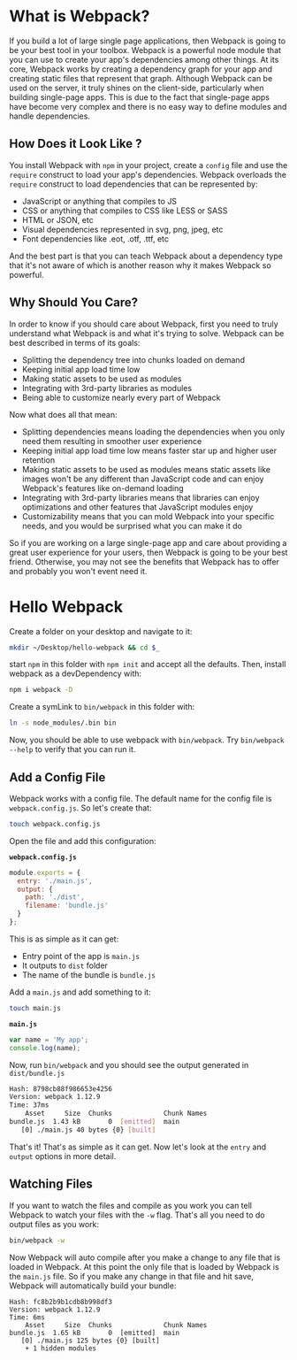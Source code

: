 # What is Webpack?

If you build a lot of large single page applications, then Webpack is going to be your best tool in your toolbox. Webpack is a powerful node module that you can use to create your app's dependencies among other things. At its core, Webpack works by creating a dependency graph for your app and creating static files that represent that graph. Although Webpack can be used on the server, it truly shines on the client-side, particularly when building single-page apps. This is due to the fact that single-page apps have become very complex and there is no easy way to define modules and handle dependencies.

## How Does it Look Like ?

You install Webpack with `npm` in your project, create a `config` file and use the `require` construct to load your app's dependencies. Webpack overloads the `require` construct to load dependencies that can be represented by:

- JavaScript or anything that compiles to JS
- CSS or anything that compiles to CSS like LESS or SASS
- HTML or JSON, etc
- Visual dependencies represented in svg, png, jpeg, etc
- Font dependencies like .eot, .otf, .ttf, etc

And the best part is that you can teach Webpack about a dependency type that it's not aware of which is another reason why it makes Webpack so powerful.

## Why Should You Care?

In order to know if you should care about Webpack, first you need to truly understand what Webpack is and what it's trying to solve. Webpack can be best described in terms of its goals:

- Splitting the dependency tree into chunks loaded on demand
- Keeping initial app load time low
- Making static assets to be used as modules
- Integrating with 3rd-party libraries as modules
- Being able to customize nearly every part of Webpack

Now what does all that mean:

- Splitting dependencies means loading the dependencies when you only need them resulting in smoother user experience
- Keeping initial app load time low means faster star up and higher user retention
- Making static assets to be used as modules means static assets like images won't be any different than JavaScript code and can enjoy Webpack's features like on-demand loading
- Integrating with 3rd-party libraries means that libraries can enjoy optimizations and other features that JavaScript modules enjoy
- Customizability means that you can mold Webpack into your specific needs, and you would be surprised what you can make it do

So if you are working on a large single-page app and care about providing a great user experience for your users, then Webpack is going to be your best friend. Otherwise, you may not see the benefits that Webpack has to offer and probably you won't event need it.

# Hello Webpack

Create a folder on your desktop and navigate to it:

```bash
mkdir ~/Desktop/hello-webpack && cd $_
```

start `npm` in this folder with `npm init` and accept all the defaults. Then, install webpack as a devDependency with:

```bash
npm i webpack -D
```

Create a symLink to `bin/webpack` in this folder with:

```bash
ln -s node_modules/.bin bin
```

Now, you should be able to use webpack with `bin/webpack`. Try `bin/webpack --help` to verify that you can run it.

## Add a Config File

Webpack works with a config file. The default name for the config file is `webpack.config.js`. So let's create that:

```bash
touch webpack.config.js
```

Open the file and add this configuration:

**`webpack.config.js`**

```javascript
module.exports = {
  entry: './main.js',
  output: {
    path: './dist',
    filename: 'bundle.js'
  }
};
```

This is as simple as it can get:

- Entry point of the app is `main.js`
- It outputs to `dist` folder
- The name of the bundle is `bundle.js`

Add a `main.js` and add something to it:

```bash
touch main.js
```

**`main.js`**

```javascript
var name = 'My app';
console.log(name);
```

Now, run `bin/webpack` and you should see the output generated in `dist/bundle.js`

```bash
Hash: 8798cb88f986653e4256
Version: webpack 1.12.9
Time: 37ms
    Asset     Size  Chunks             Chunk Names
bundle.js  1.43 kB       0  [emitted]  main
   [0] ./main.js 40 bytes {0} [built]
```

That's it! That's as simple as it can get. Now let's look at the `entry` and `output` options in more detail.

## Watching Files

If you want to watch the files and compile as you work you can tell Webpack to watch your files with the `-w` flag. That's all you need to do output files as you work:

```bash
bin/webpack -w
```

Now Webpack will auto compile after you make a change to any file that is loaded in Webpack. At this point the only file that is loaded by Webpack is the `main.js` file. So if you make any change in that file and hit save, Webpack will automatically build your bundle:

```
Hash: fc8b2b9b1cdb8b998df3
Version: webpack 1.12.9
Time: 6ms
    Asset     Size  Chunks             Chunk Names
bundle.js  1.65 kB       0  [emitted]  main
   [0] ./main.js 125 bytes {0} [built]
    + 1 hidden modules
```

